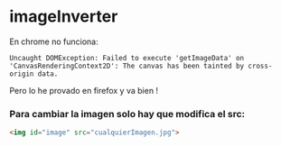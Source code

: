 # imageInverter

En chrome no funciona:
```
Uncaught DOMException: Failed to execute 'getImageData' on 'CanvasRenderingContext2D': The canvas has been tainted by cross-origin data.
```
Pero lo he provado en firefox y va bien !

### Para cambiar la imagen solo hay que modifica el src:
```html
<img id="image" src="cualquierImagen.jpg">
```
